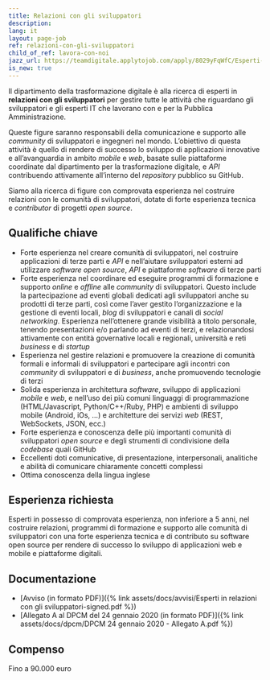 ```yaml
---
title: Relazioni con gli sviluppatori
description:
lang: it
layout: page-job
ref: relazioni-con-gli-sviluppatori
child_of_ref: lavora-con-noi
jazz_url: https://teamdigitale.applytojob.com/apply/8029yFqWfC/Esperti-In-Relazioni-Con-Gli-Sviluppatori.html
is_new: true
---
```


Il dipartimento della trasformazione digitale è alla ricerca di esperti
in **relazioni con gli sviluppatori** per gestire tutte le attività che
riguardano gli sviluppatori e gli esperti IT che lavorano con e per la
Pubblica Amministrazione.

Queste figure saranno responsabili della comunicazione e supporto alle
*community* di sviluppatori e ingegneri nel mondo. L’obiettivo di questa
attività è quello di rendere di successo lo sviluppo di applicazioni
innovative e all’avanguardia in ambito *mobile* e *web*, basate sulle
piattaforme coordinate dal dipartimento per la trasformazione digitale,
e *API* contribuendo attivamente all’interno del *repository* pubblico
su GitHub.

Siamo alla ricerca di figure con comprovata esperienza nel costruire
relazioni con le comunità di sviluppatori, dotate di forte esperienza
tecnica e *contributor* di progetti *open source*.

## Qualifiche chiave

-   Forte esperienza nel creare comunità di sviluppatori, nel costruire
    applicazioni di terze parti e *API* e nell’aiutare sviluppatori
    esterni ad utilizzare *software open source*, *API* e piattaforme
    *software* di terze parti
-   Forte esperienza nel coordinare ed eseguire programmi di formazione
    e supporto *online* e *offline* alle *community* di sviluppatori.
    Questo include la partecipazione ad eventi globali dedicati agli
    sviluppatori anche su prodotti di terze parti, così come l’aver
    gestito l’organizzazione e la gestione di eventi locali, *blog* di
    sviluppatori e canali di *social* *networking*. Esperienza
    nell’ottenere grande visibilità a titolo personale, tenendo
    presentazioni e/o parlando ad eventi di terzi, e relazionandosi
    attivamente con entità governative locali e regionali, università e
    reti *business* e di *startup*
-   Esperienza nel gestire relazioni e promuovere la creazione di
    comunità formali e informali di sviluppatori e partecipare agli
    incontri con *community* di sviluppatori e di *business*, anche
    promuovendo tecnologie di terzi
-   Solida esperienza in architettura *software*, sviluppo di
    applicazioni *mobile* e *web*, e nell’uso dei più comuni linguaggi
    di programmazione (HTML/Javascript, Python/C++/Ruby, PHP) e ambienti
    di sviluppo mobile (Android, iOs, …) e architetture dei servizi
    *web* (REST, WebSockets, JSON, ecc.)
-   Forte esperienza e conoscenza delle più importanti comunità di
    sviluppatori *open source* e degli strumenti di condivisione della
    *codebase* quali GitHub
-   Eccellenti doti comunicative, di presentazione, interpersonali,
    analitiche e abilità di comunicare chiaramente concetti complessi
-   Ottima conoscenza della lingua inglese

## Esperienza richiesta

Esperti in possesso di comprovata esperienza, non inferiore a 5 anni, nel costruire relazioni,
programmi di formazione e supporto alle comunità di sviluppatori con una forte esperienza
tecnica e di contributo su software open source per rendere di successo lo sviluppo di
applicazioni web e mobile e piattaforme digitali.

## Documentazione

- [Avviso (in formato PDF)]({% link assets/docs/avvisi/Esperti in relazioni con gli sviluppatori-signed.pdf %})
- [Allegato A al DPCM del 24 gennaio 2020 (in formato PDF)]({% link assets/docs/dpcm/DPCM 24 gennaio 2020 - Allegato A.pdf %})

## Compenso

Fino a 90.000 euro
